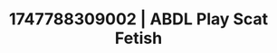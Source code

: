 ---
categories:
- Erotic silhouette
- Animation
- Pov blowjob
- Public flashing
- 3D erotic games
image: /assets/images/1747788309002.jpg
layout: post
seo:
  description: Featured content with premium ABDL Play, Scat Fetish. HD images available.
  keywords: ABDL Play, Scat Fetish
  og_image: /assets/images/1747788309002.jpg
  schema_type: VisualArtwork
tags:
- ABDL Play
- '#1747788309002'
- Scat Fetish
title: 1747788309002 | ABDL Play Scat Fetish
---
